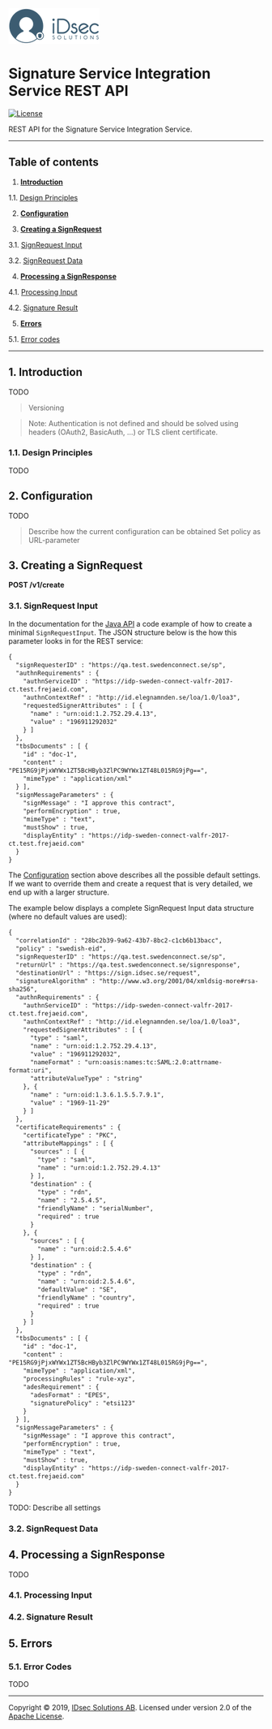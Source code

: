 ![Logo](img/idsec.png)

# Signature Service Integration Service REST API

[![License](https://img.shields.io/badge/License-Apache%202.0-blue.svg)](https://opensource.org/licenses/Apache-2.0)

REST API for the Signature Service Integration Service.

---

## Table of contents

1. [**Introduction**](#introduction)

  1.1. [Design Principles](#design-principles)
    
2. [**Configuration**](#configuration)

3. [**Creating a SignRequest**](#creating-a-signrequest)

  3.1. [SignRequest Input](#signrequest-input)
  
  3.2. [SignRequest Data](#signrequest-data)
  
4. [**Processing a SignResponse**](#processing-a-signresponse)

  4.1. [Processing Input](#processing-input)
  
  4.2. [Signature Result](#signature-result)
  
5. [**Errors**](#errors)

  5.1. [Error codes](#error-codes)
  
---

<a name="introduction"></a>
## 1. Introduction

TODO

> Versioning

> Note: Authentication is not defined and should be solved using headers (OAuth2, BasicAuth, ...) or TLS client certificate.

<a name="design-principles"></a>
### 1.1. Design Principles

TODO

<a name="configuration"></a>
## 2. Configuration

TODO

> Describe how the current configuration can be obtained
> Set policy as URL-parameter

<a name="creating-a-signrequest"></a>
## 3. Creating a SignRequest

**POST /v1/create**

<a name="signrequest-input"></a>
### 3.1. SignRequest Input

In the documentation for the [Java API](java-api.md) a code example of how to create a minimal `SignRequestInput`. The JSON structure below is the how this parameter looks in for the REST service:

```
{
  "signRequesterID" : "https://qa.test.swedenconnect.se/sp",
  "authnRequirements" : {
    "authnServiceID" : "https://idp-sweden-connect-valfr-2017-ct.test.frejaeid.com",
    "authnContextRef" : "http://id.elegnamnden.se/loa/1.0/loa3",
    "requestedSignerAttributes" : [ {
      "name" : "urn:oid:1.2.752.29.4.13",
      "value" : "196911292032"
    } ]
  },
  "tbsDocuments" : [ {
    "id" : "doc-1",
    "content" : "PE15RG9jPjxWYWx1ZT5BcHByb3ZlPC9WYWx1ZT48L015RG9jPg==",
    "mimeType" : "application/xml"
  } ],
  "signMessageParameters" : {
    "signMessage" : "I approve this contract",
    "performEncryption" : true,
    "mimeType" : "text",
    "mustShow" : true,
    "displayEntity" : "https://idp-sweden-connect-valfr-2017-ct.test.frejaeid.com"
  }
}
```

The [Configuration](#configuration) section above describes all the possible default settings. If we want to override them and create a request that is very detailed, we end up with a larger structure.

The example below displays a complete SignRequest Input data structure (where no default values are used):

```
{
  "correlationId" : "28bc2b39-9a62-43b7-8bc2-c1cb6b13bacc",
  "policy" : "swedish-eid",
  "signRequesterID" : "https://qa.test.swedenconnect.se/sp",
  "returnUrl" : "https://qa.test.swedenconnect.se/signresponse",
  "destinationUrl" : "https://sign.idsec.se/request",
  "signatureAlgorithm" : "http://www.w3.org/2001/04/xmldsig-more#rsa-sha256",
  "authnRequirements" : {
    "authnServiceID" : "https://idp-sweden-connect-valfr-2017-ct.test.frejaeid.com",
    "authnContextRef" : "http://id.elegnamnden.se/loa/1.0/loa3",
    "requestedSignerAttributes" : [ {
      "type" : "saml",
      "name" : "urn:oid:1.2.752.29.4.13",
      "value" : "196911292032",
      "nameFormat" : "urn:oasis:names:tc:SAML:2.0:attrname-format:uri",
      "attributeValueType" : "string"
    }, {
      "name" : "urn:oid:1.3.6.1.5.5.7.9.1",
      "value" : "1969-11-29"
    } ]
  },
  "certificateRequirements" : {
    "certificateType" : "PKC",
    "attributeMappings" : [ {
      "sources" : [ {
        "type" : "saml",
        "name" : "urn:oid:1.2.752.29.4.13"
      } ],
      "destination" : {
        "type" : "rdn",
        "name" : "2.5.4.5",
        "friendlyName" : "serialNumber",
        "required" : true
      }
    }, {
      "sources" : [ {
        "name" : "urn:oid:2.5.4.6"
      } ],
      "destination" : {
        "type" : "rdn",
        "name" : "urn:oid:2.5.4.6",
        "defaultValue" : "SE",
        "friendlyName" : "country",
        "required" : true
      }
    } ]
  },
  "tbsDocuments" : [ {
    "id" : "doc-1",
    "content" : "PE15RG9jPjxWYWx1ZT5BcHByb3ZlPC9WYWx1ZT48L015RG9jPg==",
    "mimeType" : "application/xml",
    "processingRules" : "rule-xyz",
    "adesRequirement" : {
      "adesFormat" : "EPES",
      "signaturePolicy" : "etsi123"
    }
  } ],
  "signMessageParameters" : {
    "signMessage" : "I approve this contract",
    "performEncryption" : true,
    "mimeType" : "text",
    "mustShow" : true,
    "displayEntity" : "https://idp-sweden-connect-valfr-2017-ct.test.frejaeid.com"
  }
}
```

TODO: Describe all settings

<a name="signrequest-data"></a>
### 3.2. SignRequest Data
  
<a name="processing-a-signresponse"></a>
## 4. Processing a SignResponse

TODO

<a name="processing-input"></a>
### 4.1. Processing Input
  
<a name="signature-result"></a>
### 4.2. Signature Result

<a name="errors"></a>
## 5. Errors

<a name="error-codes"></a>
### 5.1. Error Codes

TODO

---

Copyright &copy; 2019, [IDsec Solutions AB](http://www.idsec.se). Licensed under version 2.0 of the [Apache License](http://www.apache.org/licenses/LICENSE-2.0).